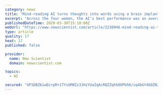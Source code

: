 ```yaml
---
category: news
title: "Mind-reading AI turns thoughts into words using a brain implant"
excerpt: "Across the four women, the AI’s best performance was an average translation error rate of 3 per cent. Makin says that using a small number of sentences made it easier for the AI to learn which words tend to follow others. For example, the AI was able to decode that the word “Turner” was always likely to follow the word “Tina” in ..."
publishedDateTime: 2020-03-30T15:18:00Z
webUrl: "https://www.newscientist.com/article/2238946-mind-reading-ai-turns-thoughts-into-words-using-a-brain-implant/"
type: article
quality: 17
heat: 17
published: false

provider:
  name: New Scientist
  domain: newscientist.com

topics:
  - AI

secured: "UFSDBZ6iwQi+pR+1TYsGM0Zz3JHzYUaZqAcRQZZqhk0OPbh8/sq4bGY4bDZNJR/u27CW6x05NYawGVDauh5BQo2K2du5vWsGGWnnHAI1tEno/LAz1tuBDZxzu1/ZNAS5Ki3NZaKEQpNQoDtIepBR49aNTAVqgCXdcOGSwEDd1ZWK4+hD38qbd17YVmdhuJbQjE7Y1q8PETIHGKlpak7jA6plRJ7ZgiJO7CT91SdZD/rlrNUwawQdCspAKCFK3C8+u+AX1xKNYguseMUBIEj6iBcKIEztMj+FFLj9YU8vKHpX936DqBOoGhVcYMAmXti0a4ioXRYK/oHoY4vk1kn1NXCZUOH1f4gvIIRVzBlqJbUozMcGlCAh5EyBSjgkk2d37obdKOtzO0+T1/zWY1e0fJH4BQ7x1p4u19OkokCV0scxcQHhev6B0snfaKm4ZCBbh1eYzcvuDTNrU+rYfTRTIkFVIdpNqftS6QRIn9jA1Fc=;N4UUaA7cWz1KDxgBV8tLqA=="
---
```


